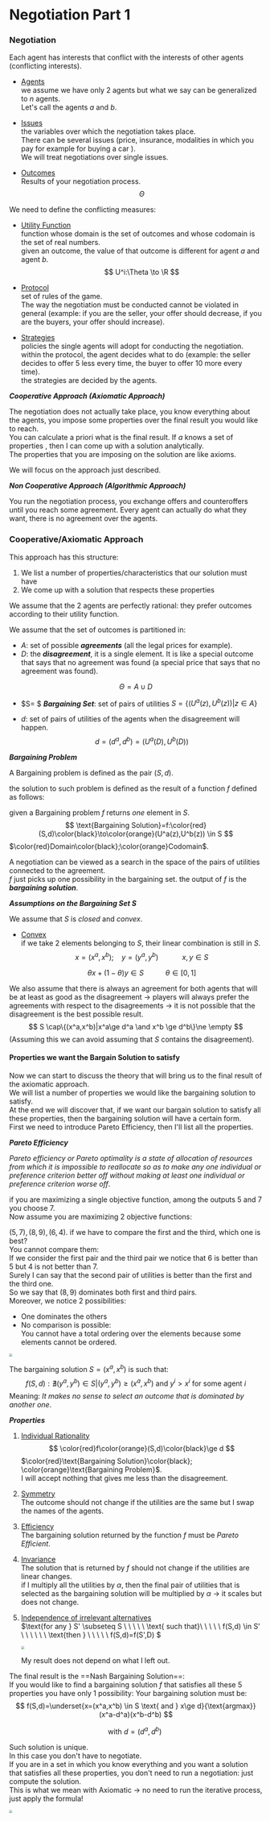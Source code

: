 # Negotiation Part 1 

### Negotiation

Each agent has interests that conflict with the interests of other agents (conflicting interests).

- <u>Agents</u>  
  we assume we have only 2 agents but what we say can be generalized to $n$ agents.  
  Let's call the agents $a$ and $b$.

- <u>Issues</u>  
  the variables over which the negotiation takes place.  
  There can be several issues (price, insurance, modalities in which you pay for example for buying a car ).  
  We will treat negotiations over single issues.

- <u>Outcomes</u>  
  Results of your negotiation process.    
  $$
  \Theta
  $$

We need to define the conflicting measures:

- <u>Utility Function</u>  
  function whose domain is the set of outcomes and whose codomain is the set of real numbers.  
  given an outcome, the value of that outcome is different for agent $a$ and agent $b$.  
  $$
  U^i:\Theta \to \R
  $$

- <u>Protocol</u>  
  set of rules of the game.   
  The way the negotiation must be conducted cannot be violated in general (example: if you are the seller, your offer should decrease, if you are the buyers, your offer should increase).  

- <u>Strategies</u>  
  policies the single agents will adopt for conducting the negotiation.  
  within the protocol, the agent decides what to do (example: the seller decides to offer 5 less every time, the buyer to offer 10 more every time).  
  the strategies are decided by the agents.

***Cooperative Approach (Axiomatic Approach)***

The negotiation does not actually take place, you know everything about the agents, you impose some properties over the final result you would like to reach.   
You can calculate a priori what is the final result. If $a$ knows a set of properties , then I can come up with a solution analytically.   
The properties that you are imposing on the solution are like axioms. 

We will focus on the approach just described.

***Non Cooperative Approach (Algorithmic Approach)***

You run the negotiation process, you exchange offers and counteroffers until you reach some agreement. Every agent can actually do what they want, there is no agreement over the agents. 

### Cooperative/Axiomatic Approach

This approach has this structure:

1. We list a number of properties/characteristics that our solution must have
2. We come up with a solution that respects these properties

We assume that the 2 agents are perfectly rational: they prefer outcomes according to their utility function.

We assume that the set of outcomes is partitioned in:

- $A:$ set of possible ***agreements*** (all the legal prices for example).
- $D:$ the ***disagreement***, it is a single element. It is like a special outcome that says that no agreement was found (a special price that says that no agreement was found).

$$
\Theta =A \cup D
$$

- $S= $ ***Bargaining Set***$:$ set of pairs of utilities $S=\{(U^a(z),U^b(z))|z \in A\}$ 

- $d:$ set of pairs of utilities of the agents when the disagreement will happen.  
  $$
  d=(d^a,d^b)=(U^a(D),U^b(D))
  $$

***Bargaining Problem***

A Bargaining problem is defined as the pair $(S,d)$.

the solution to such problem is defined as the result of a function $f$ defined as follows:

given a Bargaining problem $f$ returns *one* element in $S$.
$$
\text{Bargaining Solution}=f:\color{red}(S,d)\color{black}\to\color{orange}(U^a(z),U^b(z)) \in S
$$
$\color{red}Domain\color{black};\color{orange}Codomain$.

A negotiation can be viewed as a search in the space of the pairs of utilities   
connected to the agreement.     
$f$ just picks up one possibility in the bargaining set. the output of $f$ is the ***bargaining solution***.

***Assumptions on the Bargaining Set $S$***

We assume that $S$ is *closed* and *convex*. 

- <u>Convex</u>  
  if we take 2 elements belonging to $S$, their linear combination is still in $S$.  
  $$
  x=(x^a,x^b); \ \ \ \  y=(y^a,y^b) \ \ \ \ \ \ \ \ \ \ \ \ x,y \in S
  $$

  $$
  \theta x+(1-\theta)y \in S \ \ \ \ \ \ \ \ \ \ \ \theta \in [0,1]
  $$

We also assume that there is always an agreement for both agents that will be at least as good as the disagreement $\to$ players will always prefer the agreements with respect to the disagreements $\to$ it is not possible that the disagreement is the best possible result.
$$
S \cap\{(x^a,x^b)|x^a\ge d^a \and x^b \ge d^b\}\ne \empty
$$
(Assuming this we can avoid assuming that $S$ contains the disagreement).

#### Properties we want the Bargain Solution to satisfy

Now we can start to discuss the theory that will bring us to the final result of the axiomatic approach.  
We will list a number of properties we would like the bargaining solution to satisfy.  
At the end we will discover that, if we want our bargain solution to satisfy all these properties, then the bargaining solution will have a certain form.  
First we need to introduce Pareto Efficiency, then I'll list all the properties.

***Pareto Efficiency***

*Pareto efficiency or Pareto optimality is a state of allocation of resources from which it is impossible to reallocate so as to make any one individual or preference criterion better off without making at least one individual or preference criterion worse off*.

if you are maximizing a single objective function, among the outputs $5$ and $7$ you choose $7$.  
Now assume you are maximizing $2$ objective functions:

$(5,7),(8,9),(6,4)$. if we have to compare the first and the third, which one is best?  
You cannot compare them:   
If we consider the first pair and the third pair we notice that $6$ is better than $5$ but $4$ is not better than $7$.  
Surely I can say that the second pair of utilities is better than the first and the third one.  
So we say that $(8,9)$ dominates both first and third pairs.    
Moreover, we notice 2 possibilities:

- One dominates the others
- No comparison is possible:  
  You cannot have a total ordering over the elements because some elements cannot be ordered.

<img src="img/15111.PNG" style="zoom:40%">  



The bargaining solution $S=(x^a,x^b)$ is such that:
$$
f(S,d):\nexists(y^a,y^b)\in S| (y^a,y^b)\ge(x^a,x^b) \text{ and }y^i>x^i \text{ for some agent $i$}
$$
Meaning: *It makes no sense to select an outcome that is dominated by another one*.

***Properties***

1. <u>Individual Rationality</u>  
   $$
   \color{red}f\color{orange}(S,d)\color{black}\ge d
   $$
   $\color{red}\text{Bargaining Solution}\color{black};	\color{orange}\text{Bargaining Problem}$.  
   I will accept nothing that gives me less than the disagreement.

2. <u>Symmetry</u>     
   The outcome should not change if the utilities are the same but I swap the names of the agents.   

3. <u>Efficiency</u>  
   The bargaining solution returned by the function $f$ must be *Pareto Efficient*.  

4. <u>Invariance</u>  
   The solution that is returned by $f$ should not change if the utilities are linear changes.  
   if I multiply all the utilities by $\alpha$, then the final pair of utilities that is selected as the bargaining solution will be multiplied by $\alpha$ $\to$ it scales but does not change.

5. <u>Independence of irrelevant alternatives</u>  
   $\text{for any  } S' \subseteq S \ \ \ \ \  \text{    such that}\ \ \ \ \ f(S,d) \in S' \ \ \ \ \ \ \text{then } \ \ \   \ \ f(S,d)=f(S',D) $        

   <img src="img/15112.PNG" style="zoom:40%"> 

   My result does not depend on what I left out.



The final result is the ==Nash Bargaining Solution==:   
If you would like to find a bargaining solution $f$ that satisfies all these $5$ properties you have only 1 possibility: Your bargaining solution must be:
$$
f(S,d)=\underset{x=(x^a,x^b) \in S \text{ and } x\ge d}{\text{argmax}}(x^a-d^a)(x^b-d^b)
$$

$$
\text{with }d=(d^a,d^b) \ 
$$

Such solution is unique.  
In this case you don't have to negotiate.  
If you are in a set in which you know everything and you want a solution that satisfies all these properties, you don't need to run a negotiation: just compute the solution.  
This is what we mean with Axiomatic $\to$ no need to run the iterative process, just apply the formula!

<img src="img/08111.PNG" style="zoom:40%">